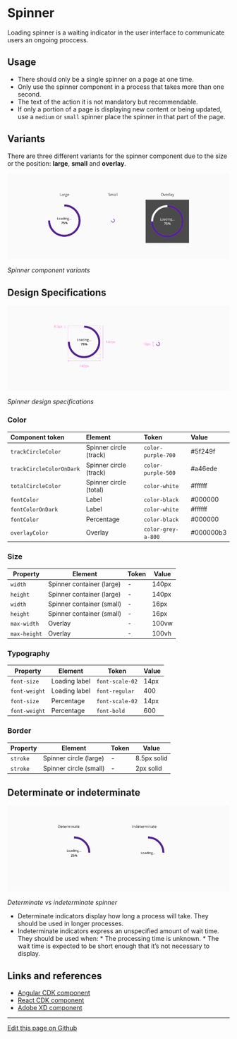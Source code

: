 # Spinner

Loading spinner is a waiting indicator in the user interface to communicate users an ongoing proccess. 

## Usage

* There should only be a single spinner on a page at one time.
* Only use the spinner component in a process that takes more than one second.
* The text of the action it is not mandatory but recommendable.
* If only a portion of a page is displaying new content or being updated, use a `medium` or `small` spinner place the spinner in that part of the page.

## Variants

There are three different variants for the spinner component due to the size or the position: **large**, **small** and **overlay**.

![Spinner component variants](images/spinner_variants.png)

_Spinner component variants_


## Design Specifications

![Spinner design specifications](images/spinner_specs.png)

_Spinner design specifications_

### Color

| Component token           | Element                   | Token                   | Value     |
| :------------------------ | :------------------------ | :---------------------- | :-------- |
| `trackCircleColor`        | Spinner circle (track)    | `color-purple-700`      | #5f249f   |
| `trackCircleColorOnDark`  | Spinner circle (track)    | `color-purple-500`      | #a46ede   |
| `totalCircleColor`        | Spinner circle (total)    | `color-white`           | #ffffff   |
| `fontColor`               | Label                     | `color-black`           | #000000   |
| `fontColorOnDark`         | Label                     | `color-white`           | #ffffff   |
| `fontColor`               | Percentage                | `color-black`           | #000000   |
| `overlayColor`            | Overlay                   | `color-grey-a-800`      | #000000b3 |


### Size

| Property        | Element                      | Token            | Value     |
| --------------- | ---------------------------- | ---------------- | --------- |
| `width`         | Spinner container (large)    | -                | 140px     |
| `height`        | Spinner container (large)    | -                | 140px     |
| `width`         | Spinner container (small)    | -                | 16px      |
| `height`        | Spinner container (small)    | -                | 16px      |
| `max-width`     | Overlay                      | -                | 100vw     |
| `max-height`    | Overlay                      | -                | 100vh     |


### Typography

| Property        | Element          | Token            | Value     |
| --------------- | ---------------- | ---------------- | --------- |
| `font-size`     | Loading label    | `font-scale-02`  | 14px      |
| `font-weight`   | Loading label    | `font-regular`   | 400       |
| `font-size`     | Percentage       | `font-scale-02`  | 14px      |
| `font-weight`   | Percentage       | `font-bold`      | 600       |

### Border

| Property        | Element                      | Token            | Value        |
| --------------- | ---------------------------- | ---------------- | ------------ |
| `stroke`        | Spinner circle (large)       | -                | 8.5px solid  |
| `stroke`        | Spinner circle (small)       | -                | 2px solid    |

## Determinate or indeterminate   
 
![Determinate spinner](images/spinner_determinate_indeterminate.png)

_Determinate vs indeterminate spinner_

* Determinate indicators display how long a process will take. They should be used in longer processes.
* Indeterminate indicators express an unspecified amount of wait time. They should be used when:
        * The processing time is unknown.
        * The wait time is expected to be short enough that it’s not necessary to display.



## Links and references

* [Angular CDK component](https://developer.dxc.com/tools/angular/next/#/components/spinner)
* [React CDK component](https://developer.dxc.com/tools/react/next/#/components/spinner)
* [Adobe XD component](https://xd.adobe.com/view/bc8ee829-5380-4561-8957-07d06bbb51df-e9dd/)


____________________________________________________________

[Edit this page on Github](https://github.com/dxc-technology/halstack-style-guide/blob/master/guidelines/components/spinner/README.md)

